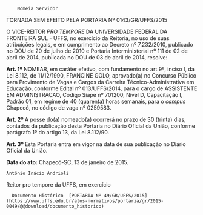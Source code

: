         Nomeia Servidor  

TORNADA SEM EFEITO PELA PORTARIA Nº 0143/GR/UFFS/2015

 O VICE-REITOR *PRO TEMPORE* DA UNIVERSIDADE FEDERAL DA FRONTEIRA SUL - UFFS, no exercício da Reitoria, no uso de suas atribuições legais, e em cumprimento ao Decreto nº 7.232/2010, publicado no DOU de 20 de julho de 2010 e Portaria Interministerial nº 111 de 02 de abril de 2014, publicada no DOU de 03 de abril de 2014, resolve:

 **Art. 1º** NOMEAR, em caráter efetivo, com fundamento no art.9º, inciso I, da Lei 8.112, de 11/12/1990, FRANCINE GOLO, aprovado(a) no Concurso Público para Provimento de Vagas e Cargos da Carreira Técnico-Administrativa em Educação, conforme Edital nº 013/UFFS/2014, para o cargo de ASSISTENTE EM ADMINISTRACAO, Código Siape nº 701200, Nível D, Capacitação I, Padrão 01, em regime de 40 (quarenta) horas semanais, para o *campus* Chapecó, no código de vaga nº 0259583.

 **Art. 2º** A posse do(a) nomeado(a) ocorrerá no prazo de 30 (trinta) dias, contados da publicação desta Portaria no Diário Oficial da União, conforme parágrafo 1º do artigo 13, da Lei 8.112/90.

 **Art. 3º** Esta Portaria entra em vigor na data de sua publicação no Diário Oficial da União.

  

   **Data do ato:** Chapecó-SC, 13 de janeiro de 2015.   
 

    Antônio Inácio Andrioli   
 Reitor pro tempore da UFFS, em exercício 

      Documento Histórico  [PORTARIA Nº 49/GR/UFFS/2015](https://www.uffs.edu.br/atos-normativos/portaria/gr/2015-0049/@@download/documento_historico)     
      